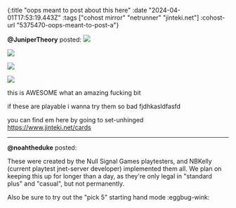 {:title "oops meant to post about this here"
 :date "2024-04-01T17:53:19.443Z"
 :tags ["cohost mirror" "netrunner" "jinteki.net"]
 :cohost-url "5375470-oops-meant-to-post-a"}


**@JuniperTheory** posted:
![](/img/cohost-mirror/5375470-oops-meant-to-post-a/alarm.png)

![](/img/cohost-mirror/5375470-oops-meant-to-post-a/alarm2.png)

![](/img/cohost-mirror/5375470-oops-meant-to-post-a/alarm4.png)

![](/img/cohost-mirror/5375470-oops-meant-to-post-a/alarm3.png)

this is AWESOME what an amazing fucking bit

if these are playable i wanna try them so bad fjdhkasldfasfd

you can find em here by going to set-unhinged https://www.jinteki.net/cards
<hr>


**@noahtheduke** posted:

These were created by the Null Signal Games playtesters, and NBKelly (current playtest jnet-server developer) implemented them all. We plan on keeping this up for longer than a day, as they're only legal in "standard plus" and "casual", but not permanently.

Also be sure to try out the "pick 5" starting hand mode :eggbug-wink:

